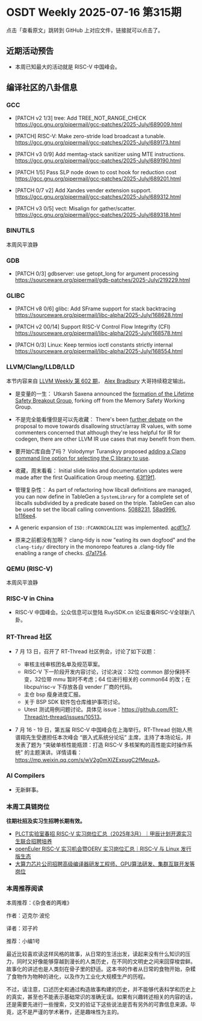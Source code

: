 # OSDT Weekly 2025-07-16 第315期

点击「查看原文」跳转到 GitHub 上对应文件，链接就可以点击了。

## 近期活动预告

- 本周已知最大的活动就是 RISC-V 中国峰会。

## 编译社区的八卦信息

### GCC

- [PATCH v2 1/3] tree: Add TREE_NOT_RANGE_CHECK
  https://gcc.gnu.org/pipermail/gcc-patches/2025-July/689009.html

- [PATCH] RISC-V: Make zero-stride load broadcast a tunable.
  https://gcc.gnu.org/pipermail/gcc-patches/2025-July/689173.html

- [PATCH v3 0/9] Add memtag-stack sanitizer using MTE instructions.
  https://gcc.gnu.org/pipermail/gcc-patches/2025-July/689190.html

- [PATCH 1/5] Pass SLP node down to cost hook for reduction cost
  https://gcc.gnu.org/pipermail/gcc-patches/2025-July/689201.html

- [PATCH 0/7 v2] Add Xandes vender extension support.
  https://gcc.gnu.org/pipermail/gcc-patches/2025-July/689312.html

- [PATCH v3 0/5] vect: Misalign for gather/scatter.
  https://gcc.gnu.org/pipermail/gcc-patches/2025-July/689318.html

### BINUTILS

本周风平浪静

### GDB

- [PATCH 0/3] gdbserver: use getopt_long for argument processing
  https://sourceware.org/pipermail/gdb-patches/2025-July/219229.html

### GLIBC

- [PATCH v8 0/6] glibc: Add SFrame support for stack backtracing
  https://sourceware.org/pipermail/libc-alpha/2025-July/168628.html

- [PATCH v2 00/14] Support RISC-V Control Flow Integrifty (CFI)
  https://sourceware.org/pipermail/libc-alpha/2025-July/168578.html

- [PATCH 0/3] Linux: Keep termios ioctl constants strictly internal
  https://sourceware.org/pipermail/libc-alpha/2025-July/168554.html

### LLVM/Clang/LLDB/LLD

本节内容来自 [LLVM Weekly 第 602 期](http://llvmweekly.org/issue/602)，
[Alex Bradbury](https://www.linkedin.com/in/alex-bradbury/) 大哥持续稳定输出。

* 是变量的一生： Utkarsh Saxena announced the [formation of the Lifetime Safety Breakout Group](https://discourse.llvm.org/t/announcing-the-lifetime-safety-breakout-group/87333), forking off from the Memory Safety Working Group.

* 不是完全能看懂但是可以先收藏： There's been [further debate](https://discourse.llvm.org/t/rfc-towards-disallowing-struct-array-ir-values/87154/15) on the proposal to move towards disallowing struct/array IR values, with some commenters concerned that although they're less helpful for IR for codegen, there are other LLVM IR use cases that may benefit from them.

* 要开始C库自由了吗？ Volodymyr Turanskyy proposed [adding a Clang command line option for selecting the C library to use](https://discourse.llvm.org/t/rfc-add-command-line-option-for-selecting-c-library/87335).

* 收藏，周末看看： Initial slide links and documentation updates were made after the first Qualification Group meeting.
  [63f19f1](https://github.com/llvm/llvm-project/commit/63f19f1c5c5f).

* 管理复杂性： As part of refactoring how libcall definitions are managed, you can now define in TableGen a `SystemLibrary` for a complete set of libcalls subdivided by a predicate based on the triple. TableGen can also be used to set the libcall calling conventions.
  [5088231](https://github.com/llvm/llvm-project/commit/5088231e5282),
  [58ad996](https://github.com/llvm/llvm-project/commit/58ad99606bc7),
  [b116ee4](https://github.com/llvm/llvm-project/commit/b116ee4536ca).

* A generic expansion of `ISD::FCANONICALIZE` was implemented.
  [acdf1c7](https://github.com/llvm/llvm-project/commit/acdf1c75269b).

* 原来之前都没有加啊？ clang-tidy is now "eating its own dogfood" and the `clang-tidy/` directory in the monorepo features a .clang-tidy file enabling a range of checks.
  [d7a1754](https://github.com/llvm/llvm-project/commit/d7a17540f8b1).

### QEMU (RISC-V)

本周风平浪静

### RISC-V in China

- RISC-V 中国峰会。公众信息可以登陆 RuyiSDK.cn 论坛查看RISC-V全球新八卦。

### RT-Thread 社区

- 7 月 13 日，召开了 RT-Thread 社区例会，讨论了如下议题：
  - 审核主线审核团名单及规范草案。
  - RISC-V 下一阶段开发内容讨论，讨论决议：32位 common 部分保持不变，32位带 mmu 暂时不考虑；64 位进行相关的 common64 的改；在 libcpu/risc-v 下存放各自 vender 厂商的代码。
  - 主仓 bsp 瘦身进度汇报。
  - 关于 BSP SDK 软件包仓库维护事项讨论。
  - Utest 测试用例问题讨论。具体见 issue：<https://github.com/RT-Thread/rt-thread/issues/10513>。

- 7 月 16 - 19 日，第五届 RISC-V 中国峰会在上海举行。RT-Thread 创始人熊谱翔先生受邀担任本次峰会 “嵌入式系统分论坛” 主席，主持了本场论坛，并发表了题为 “突破单核性能瓶颈：打造 RISC-V 多核架构的高性能实时操作系统” 的主题演讲。详情请看：<https://mp.weixin.qq.com/s/wV2g0mXIZExpugC2fMeuzA>。

### AI Compilers

- 无新鲜事。

### 本周工具链岗位

**往期社招及实习生招聘长期有效。**

- [PLCT实验室春招 RISC-V 实习岗位汇总（2025年3月）｜甲辰计划开源实习生联合招聘培养](https://mp.weixin.qq.com/s/no5v_YeGI3LUE7mYv5wUpQ)
- [openEuler RISC-V 实习机会暨OERV 实习岗位汇总｜RISC-V 与 Linux 发行版生态](https://mp.weixin.qq.com/s/87XEhORtte_iTTZqjinX2g)
- [大算力芯片公司招聘高级编译器研发工程师、GPU算法研发、集群互联开发等岗位](https://mp.weixin.qq.com/s/ONoNJ5jZmL794AdtlHrDuQ)

### 本周推荐阅读

本周推荐：《杂食者的两难》

作者：迈克尔·波伦

译者：邓子衿

推荐：小编1号

最近比较喜欢读这样风格的故事，从日常的生活出发，读起来没有什么知识的压力，同时又好像能够穿越到漫长的人类历史，在不同的文明史之间来回穿梭尝鲜。故事化的讲述也是人类刻在骨子里的舒适。这本书的作者从日常的食物开始，杂糅了食物作为物种的进化，以及作为工业化大规模生产的历程。

不过，请注意，口述历史和通过构造故事构建的历史，并不能够代表科学和历史上的真实，甚至也不能表示基础常识的准确无误。如果有兴趣转述相关的内容的话，还是需要先进行一些搜索，交叉的验证下这些说法是否有另外的可靠信息来源。毕竟，这不是严谨的学术著作，还是趣味性为主的。
